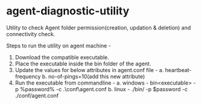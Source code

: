 # agent-diagnostic-utility
Utility to check Agent folder permission(creation, updation & deletion) and connectivity check.

Steps to run the utility on agent machine -

1. Download the compatible executable.
2. Place the executable inside the bin folder of the agent.
3. Update the values for below attributes in agent.conf file -
    a. heartbeat-frequency
    b. no-of-pings=10(add this new attribute)
4. Run the executable from commandline -
    a. windows - bin\<executable> -p %password% -c .\conf\agent.conf
    b. linux - ./bin/<executable> -p $password -c ./conf/agent.conf